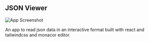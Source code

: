 ## JSON Viewer

![App Screenshot](https://res.cloudinary.com/prvnbist/image/upload/v1637509955/Screenshot_1_jg8clo.png)

An app to read json data in an interactive format built with react and tailwindcss and monacor editor.
